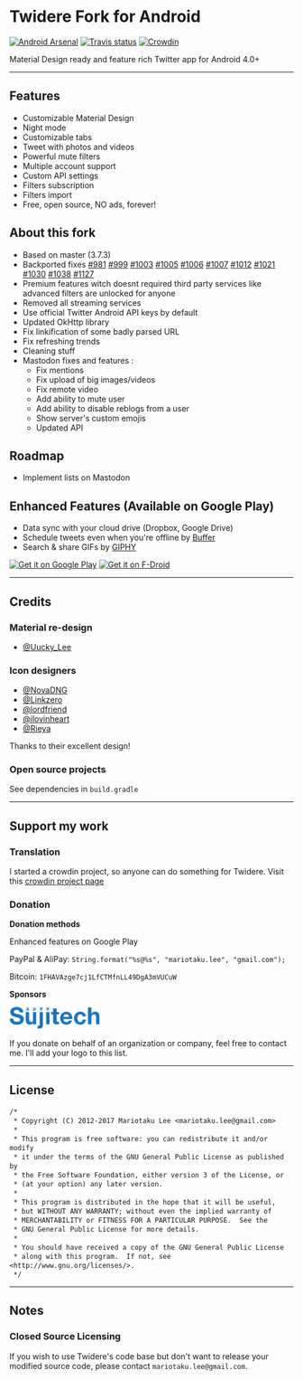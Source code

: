 # Twidere Fork for Android #

[![Android Arsenal](https://img.shields.io/badge/Android%20Arsenal-Twidere-brightgreen.svg?style=flat)](http://android-arsenal.com/details/3/2453)
[![Travis status](https://travis-ci.org/Xefir/Twidere-Android.svg?branch=master)](https://travis-ci.org/Xefir/Twidere-Android)
[![Crowdin](https://d322cqt584bo4o.cloudfront.net/twidere/localized.svg)](https://crowdin.com/project/twidere)

Material Design ready and feature rich Twitter app for Android 4.0+

---

## Features ##

* Customizable Material Design
* Night mode
* Customizable tabs
* Tweet with photos and videos
* Powerful mute filters
* Multiple account support
* Custom API settings
* Filters subscription
* Filters import
* Free, open source, NO ads, forever!

## About this fork

* Based on master (3.7.3)
* Backported fixes
[#981](https://github.com/TwidereProject/Twidere-Android/issues/981)
[#999](https://github.com/TwidereProject/Twidere-Android/issues/999)
[#1003](https://github.com/TwidereProject/Twidere-Android/issues/1003)
[#1005](https://github.com/TwidereProject/Twidere-Android/issues/1005)
[#1006](https://github.com/TwidereProject/Twidere-Android/issues/1006)
[#1007](https://github.com/TwidereProject/Twidere-Android/issues/1007)
[#1012](https://github.com/TwidereProject/Twidere-Android/issues/1012)
[#1021](https://github.com/TwidereProject/Twidere-Android/issues/1021)
[#1030](https://github.com/TwidereProject/Twidere-Android/issues/1030)
[#1038](https://github.com/TwidereProject/Twidere-Android/issues/1038)
[#1127](https://github.com/TwidereProject/Twidere-Android/issues/1127)
* Premium features witch doesnt required third party services like advanced filters are unlocked for anyone
* Removed all streaming services
* Use official Twitter Android API keys by default
* Updated OkHttp library
* Fix linkification of some badly parsed URL
* Fix refreshing trends
* Cleaning stuff
* Mastodon fixes and features :
  * Fix mentions
  * Fix upload of big images/videos
  * Fix remote video
  * Add ability to mute user
  * Add ability to disable reblogs from a user
  * Show server's custom emojis
  * Updated API

## Roadmap

* Implement lists on Mastodon

## Enhanced Features (Available on Google Play) ##

* Data sync with your cloud drive (Dropbox, Google Drive)
* Schedule tweets even when you're offline by [Buffer](https://buffer.com/)
* Search & share GIFs by [GIPHY](https://giphy.com/)

[<img src="https://play.google.com/intl/en_us/badges/images/generic/en_badge_web_generic.png" alt="Get it on Google Play" height="80">](https://play.google.com/store/apps/details?id=org.mariotaku.twidere)
[<img src="https://f-droid.org/badge/get-it-on.png" alt="Get it on F-Droid" height="80">](https://f-droid.org/repository/browse/?fdid=org.mariotaku.twidere)

---

## Credits ##

### Material re-design ###

* [@Uucky_Lee](https://twitter.com/Uucky_Lee)

### Icon designers ###

* [@NovaDNG](https://twitter.com/NovaDNG)
* [@Linkzero](https://twitter.com/Linkzero)
* [@lordfriend](https://twitter.com/lordfriend)
* [@ilovinheart](https://twitter.com/ilovinheart)
* [@Rieya](https://twitter.com/Rieya)

Thanks to their excellent design!

### Open source projects ###

See dependencies in `build.gradle`

---

## Support my work ##

### Translation ###

I started a crowdin project, so anyone can do something for Twidere. Visit this [crowdin project page](http://crowdin.net/project/twidere)

### Donation ###

**Donation methods**

Enhanced features on Google Play

PayPal & AliPay: `String.format("%s@%s", "mariotaku.lee", "gmail.com");`

Bitcoin: `1FHAVAzge7cj1LfCTMfnLL49DgA3mVUCuW`

**Sponsors**

<a href='http://www.sujitech.com/'><img src='resources/logos/sujitech_logo.png' width='160'/></a>

If you donate on behalf of an organization or company, feel free to contact me. I'll add your logo to this list. 

---

## License ##


    /*
     * Copyright (C) 2012-2017 Mariotaku Lee <mariotaku.lee@gmail.com>
     *
     * This program is free software: you can redistribute it and/or modify
     * it under the terms of the GNU General Public License as published by
     * the Free Software Foundation, either version 3 of the License, or
     * (at your option) any later version.
     *
     * This program is distributed in the hope that it will be useful,
     * but WITHOUT ANY WARRANTY; without even the implied warranty of
     * MERCHANTABILITY or FITNESS FOR A PARTICULAR PURPOSE.  See the
     * GNU General Public License for more details.
     *
     * You should have received a copy of the GNU General Public License
     * along with this program.  If not, see <http://www.gnu.org/licenses/>.
     */

---

## Notes ##

### Closed Source Licensing ###

If you wish to use Twidere's code base but don't want to release your modified source code, please contact `mariotaku.lee@gmail.com`.
